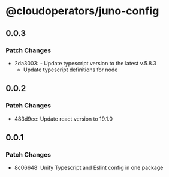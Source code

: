 # @cloudoperators/juno-config

## 0.0.3

### Patch Changes

- 2da3003: - Update typescript version to the latest v.5.8.3
  - Update typescript definitions for node

## 0.0.2

### Patch Changes

- 483d9ee: Update react version to 19.1.0

## 0.0.1

### Patch Changes

- 8c06648: Unify Typescript and Eslint config in one package
